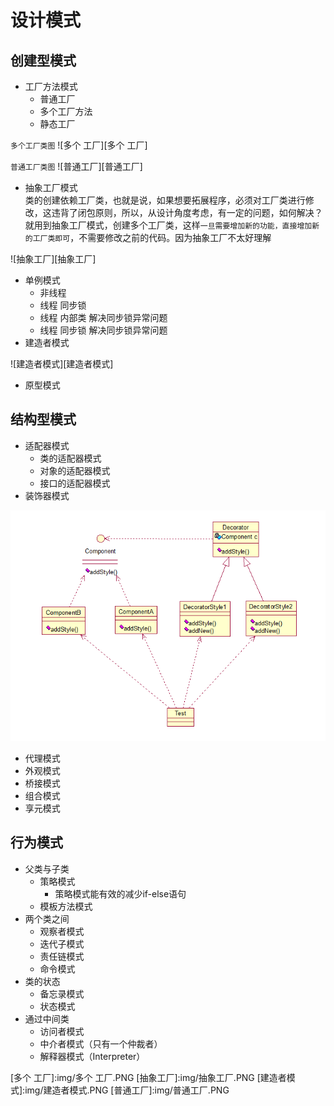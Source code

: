 设计模式  
====

## 创建型模式
* 工厂方法模式  
	* 普通工厂  
	* 多个工厂方法  
	* 静态工厂  
	
`多个工厂类图`
![多个 工厂][多个 工厂]

`普通工厂类图`
![普通工厂][普通工厂]
	
* 抽象工厂模式  
类的创建依赖工厂类，也就是说，如果想要拓展程序，必须对工厂类进行修改，这违背了闭包原则，所以，从设计角度考虑，有一定的问题，如何解决？就用到抽象工厂模式，创建多个工厂类，这样`一旦需要增加新的功能，直接增加新的工厂类即可`，不需要修改之前的代码。因为抽象工厂不太好理解  

![抽象工厂][抽象工厂]

* 单例模式
	* 非线程
	* 线程 同步锁
	* 线程 内部类 解决同步锁异常问题
	* 线程 同步锁 解决同步锁异常问题
* 建造者模式

![建造者模式][建造者模式]

* 原型模式

## 结构型模式
* 适配器模式
	* 类的适配器模式
	* 对象的适配器模式
	* 接口的适配器模式
* 装饰器模式

![装饰类图][decorator]

* 代理模式
* 外观模式
* 桥接模式
* 组合模式
* 享元模式

## 行为模式
* 父类与子类
	* 策略模式
		* 策略模式能有效的减少if-else语句
	* 模板方法模式
* 两个类之间
	* 观察者模式
	* 迭代子模式
	* 责任链模式
	* 命令模式
* 类的状态
	* 备忘录模式
	* 状态模式
* 通过中间类
	* 访问者模式
	* 中介者模式（只有一个仲裁者）
	* 解释器模式（Interpreter）
	
[decorator]:img/装饰类.png
[多个 工厂]:img/多个 工厂.PNG
[抽象工厂]:img/抽象工厂.PNG
[建造者模式]:img/建造者模式.PNG
[普通工厂]:img/普通工厂.PNG